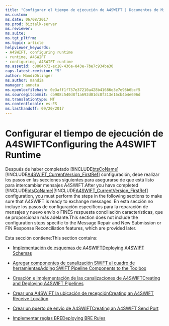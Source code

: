 ```yaml
---
title: "Configurar el tiempo de ejecución de A4SWIFT | Documentos de Microsoft"
ms.custom: 
ms.date: 06/08/2017
ms.prod: biztalk-server
ms.reviewer: 
ms.suite: 
ms.tgt_pltfrm: 
ms.topic: article
helpviewer_keywords:
- A4SWIFT, configuring runtime
- runtime, A4SWIFT
- configuring, A4SWIFT runtime
ms.assetid: c8804b72-ec18-436a-843e-7be7c934ba30
caps.latest.revision: "5"
author: MandiOhlinger
ms.author: mandia
manager: anneta
ms.openlocfilehash: 0e3aff1f737e37210a428b41686e3e7e95b6bcf5
ms.sourcegitcommit: cb908c540d8f1a692d01dc8f313e16cb4b4e696d
ms.translationtype: MT
ms.contentlocale: es-ES
ms.lasthandoff: 09/20/2017
---
```

# <a name="configuring-the-a4swift-runtime"></a><span data-ttu-id="c8c09-102">Configurar el tiempo de ejecución de A4SWIFT</span><span class="sxs-lookup"><span data-stu-id="c8c09-102">Configuring the A4SWIFT Runtime</span></span>
<span data-ttu-id="c8c09-103">Después de haber completado [!INCLUDE[btsCoName](../../includes/btsconame-md.md)] [!INCLUDE[A4SWIFT_CurrentVersion_FirstRef](../../includes/a4swift-currentversion-firstref-md.md)] configuración, debe realizar los pasos en las secciones siguientes para asegurarse de que está listo para intercambiar mensajes A4SWIFT.</span><span class="sxs-lookup"><span data-stu-id="c8c09-103">After you have completed [!INCLUDE[btsCoName](../../includes/btsconame-md.md)][!INCLUDE[A4SWIFT_CurrentVersion_FirstRef](../../includes/a4swift-currentversion-firstref-md.md)] configuration, you must perform the steps in the following sections to make sure that A4SWIFT is ready to exchange messages.</span></span> <span data-ttu-id="c8c09-104">En esta sección no incluye los pasos de configuración específicos para la reparación de mensajes y nuevo envío o FINÉS respuesta conciliación características, que se proporcionan más adelante.</span><span class="sxs-lookup"><span data-stu-id="c8c09-104">This section does not include the configuration steps specific to the Message Repair and New Submission or FIN Response Reconciliation features, which are provided later.</span></span>  
  
 <span data-ttu-id="c8c09-105">Esta sección contiene:</span><span class="sxs-lookup"><span data-stu-id="c8c09-105">This section contains:</span></span>  
  
-   [<span data-ttu-id="c8c09-106">Implementación de esquemas de A4SWIFT</span><span class="sxs-lookup"><span data-stu-id="c8c09-106">Deploying A4SWIFT Schemas</span></span>](../../adapters-and-accelerators/accelerator-swift/deploying-a4swift-schemas.md)  
  
-   [<span data-ttu-id="c8c09-107">Agregar componentes de canalización SWIFT al cuadro de herramientas</span><span class="sxs-lookup"><span data-stu-id="c8c09-107">Adding SWIFT Pipeline Components to the Toolbox</span></span>](../../adapters-and-accelerators/accelerator-swift/adding-swift-pipeline-components-to-the-toolbox.md)  
  
-   [<span data-ttu-id="c8c09-108">Creación e implementación de las canalizaciones de A4SWIFT</span><span class="sxs-lookup"><span data-stu-id="c8c09-108">Creating and Deploying A4SWIFT Pipelines</span></span>](../../adapters-and-accelerators/accelerator-swift/creating-and-deploying-a4swift-pipelines.md)  
  
-   [<span data-ttu-id="c8c09-109">Crear una A4SWIFT la ubicación de recepción</span><span class="sxs-lookup"><span data-stu-id="c8c09-109">Creating an A4SWIFT Receive Location</span></span>](../../adapters-and-accelerators/accelerator-swift/creating-an-a4swift-receive-location.md)  
  
-   [<span data-ttu-id="c8c09-110">Crear un puerto de envío de A4SWIFT</span><span class="sxs-lookup"><span data-stu-id="c8c09-110">Creating an A4SWIFT Send Port</span></span>](../../adapters-and-accelerators/accelerator-swift/creating-an-a4swift-send-port.md)  
  
-   [<span data-ttu-id="c8c09-111">Implementar reglas BRE</span><span class="sxs-lookup"><span data-stu-id="c8c09-111">Deploying BRE Rules</span></span>](../../adapters-and-accelerators/accelerator-swift/deploying-bre-rules.md)